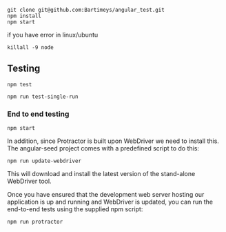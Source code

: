 ```
git clone git@github.com:Bartimeys/angular_test.git
npm install
npm start
```
if you have error in linux/ubuntu
```
killall -9 node

```
## Testing

```
npm test
```

```
npm run test-single-run
```


### End to end testing


```
npm start
```

In addition, since Protractor is built upon WebDriver we need to install this.  The angular-seed
project comes with a predefined script to do this:

```
npm run update-webdriver
```

This will download and install the latest version of the stand-alone WebDriver tool.

Once you have ensured that the development web server hosting our application is up and running
and WebDriver is updated, you can run the end-to-end tests using the supplied npm script:

```
npm run protractor
```
